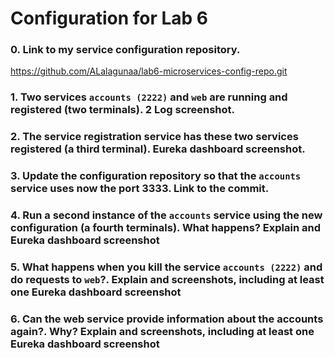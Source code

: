 # Configuration for Lab 6

### 0. Link to my service configuration repository.
https://github.com/ALalagunaa/lab6-microservices-config-repo.git

### 1. Two services `accounts (2222)` and `web` are running and registered (two terminals). **2 Log screenshot**.

### 2. The service registration service has these two services registered (a third terminal). **Eureka dashboard screenshot**.

### 3. Update the configuration repository so that the `accounts` service uses now the port 3333. **Link to the commit**.

### 4. Run a second instance of the `accounts` service using the new configuration (a fourth terminals). What happens? **Explain and Eureka dashboard screenshot**

### 5. What happens when you kill the service `accounts (2222)` and do requests to `web`?. **Explain and screenshots, including at least one Eureka dashboard screenshot** 


### 6. Can the web service provide information about the accounts again?. Why? **Explain and screenshots, including at least one Eureka dashboard screenshot** 
